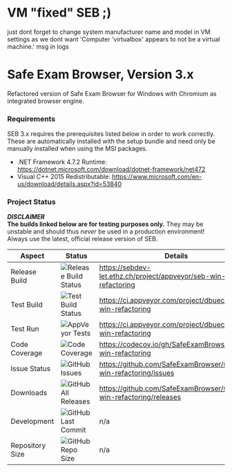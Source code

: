 # VM "fixed" SEB ;) 
just dont forget to change  system manufacturer name and model in VM settings as we dont want 'Computer 'virtualbox' appears to not be a virtual machine.' msg in logs
# Safe Exam Browser, Version 3.x

Refactored version of Safe Exam Browser for Windows with Chromium as integrated browser engine.

### Requirements

SEB 3.x requires the prerequisites listed below in order to work correctly. These are automatically installed with the setup bundle and need only be manually installed when using the MSI packages.

* .NET Framework 4.7.2 Runtime: https://dotnet.microsoft.com/download/dotnet-framework/net472
* Visual C++ 2015 Redistributable: https://www.microsoft.com/en-us/download/details.aspx?id=53840

### Project Status

**_DISCLAIMER_**\
**The builds linked below are for testing purposes only.** They may be unstable and should thus _never_ be used in a production environment! Always use the latest, official release version of SEB.

| Aspect          | Status                                                                                                                | Details                                                         |
| --------------- | --------------------------------------------------------------------------------------------------------------------- | --------------------------------------------------------------- |
| Release Build   | ![Release Build Status](https://sebdev-let.ethz.ch/api/projects/status/kq78qrjtnpk82ti0?svg=true)                     | https://sebdev-let.ethz.ch/project/appveyor/seb-win-refactoring |
| Test Build      | ![Test Build Status](https://ci.appveyor.com/api/projects/status/a56akt9r174570m7?svg=true)                           | https://ci.appveyor.com/project/dbuechel/seb-win-refactoring    |
| Test Run        | ![AppVeyor Tests](https://img.shields.io/appveyor/tests/dbuechel/seb-win-refactoring?logo=appveyor&logoColor=%23ccc)  | https://ci.appveyor.com/project/dbuechel/seb-win-refactoring    |
| Code Coverage   | ![Code Coverage](https://codecov.io/gh/SafeExamBrowser/seb-win-refactoring/branch/master/graph/badge.svg)             | https://codecov.io/gh/SafeExamBrowser/seb-win-refactoring       |
| Issue Status    | ![GitHub Issues](https://img.shields.io/github/issues/safeexambrowser/seb-win-refactoring?logo=github)                | https://github.com/SafeExamBrowser/seb-win-refactoring/issues   |
| Downloads       | ![GitHub All Releases](https://img.shields.io/github/downloads/safeexambrowser/seb-win-refactoring/total?logo=github) | https://github.com/SafeExamBrowser/seb-win-refactoring/releases |
| Development     | ![GitHub Last Commit](https://img.shields.io/github/last-commit/safeexambrowser/seb-win-refactoring?logo=github)      | n/a                                                             |
| Repository Size | ![GitHub Repo Size](https://img.shields.io/github/repo-size/safeexambrowser/seb-win-refactoring?logo=github)          | n/a                                                             |
